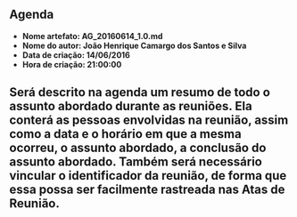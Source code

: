 Agenda
-----
* **Nome artefato: AG_20160614_1.0.md**
* **Nome do autor: João Henrique Camargo dos Santos e Silva**
* **Data de criação: 14/06/2016**
* **Hora de criação: 21:00:00**


Será descrito na agenda um resumo de todo o assunto abordado durante as reuniões. 
Ela conterá as pessoas envolvidas na reunião, assim como a data e o horário em 
que a mesma ocorreu, o assunto abordado, a conclusão do assunto abordado. Também 
será necessário vincular o identificador da reunião, de forma que essa possa ser 
facilmente rastreada nas Atas de Reunião. 
---
